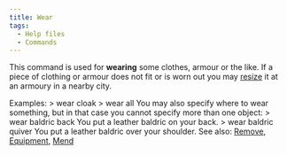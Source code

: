 ```yaml
---
title: Wear
tags:
  - Help files
  - Commands
---
```

This command is used for **wearing** some clothes, armour or the like.
If a piece of clothing or armour does not fit or is worn out you may
[resize](resize "wikilink") it at an armoury in a nearby city.

Examples: \> wear cloak \> wear all You may also specify where to wear
something, but in that case you cannot specify more than one object: \>
wear baldric back You put a leather baldric on your back. \> wear
baldric quiver You put a leather baldric over your shoulder. See also:
[Remove](Remove "wikilink"), [Equipment](Equipment "wikilink"),
[Mend](Mend "wikilink")
